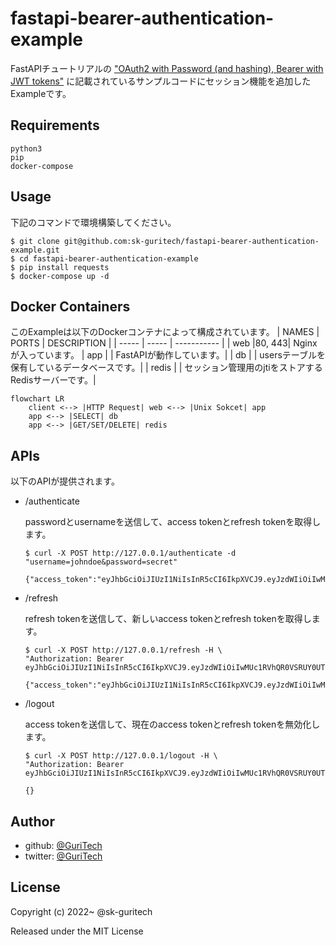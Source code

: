 # fastapi-bearer-authentication-example
FastAPIチュートリアルの ["OAuth2 with Password (and hashing), Bearer with JWT tokens"](https://fastapi.tiangolo.com/tutorial/security/oauth2-jwt/#update-the-dependencies) に記載されているサンプルコードにセッション機能を追加したExampleです。

## Requirements
```
python3
pip
docker-compose
```

## Usage
下記のコマンドで環境構築してください。
```
$ git clone git@github.com:sk-guritech/fastapi-bearer-authentication-example.git
$ cd fastapi-bearer-authentication-example
$ pip install requests
$ docker-compose up -d
```

## Docker Containers
このExampleは以下のDockerコンテナによって構成されています。
| NAMES | PORTS | DESCRIPTION |
| ----- | ----- | ----------- |
| web   |80, 443| Nginxが入っています。
| app   |       | FastAPIが動作しています。|
| db    |       | usersテーブルを保有しているデータベースです。|
| redis |       | セッション管理用のjtiをストアするRedisサーバーです。|


```mermaid
flowchart LR
    client <--> |HTTP Request| web <--> |Unix Sokcet| app
    app <--> |SELECT| db
    app <--> |GET/SET/DELETE| redis
```

## APIs
以下のAPIが提供されます。

- /authenticate

    passwordとusernameを送信して、access tokenとrefresh tokenを取得します。
    ```
    $ curl -X POST http://127.0.0.1/authenticate -d "username=johndoe&password=secret"

    {"access_token":"eyJhbGciOiJIUzI1NiIsInR5cCI6IkpXVCJ9.eyJzdWIiOiIwMUc1RVhQR0VSRUY0UTlROE5LUVBKM0JCVCIsImV4cCI6MTY1NTQ3NTY2OSwianRpIjoiMDFHNUVYUEdFUkVGNFE5UThOS1FQSjNCQlQ6OTY5NTBiY2QyMjkyNGRiNGEyNDBkZGFhZGEzOTgwYzkiLCJncmFudCI6ImFjY2VzcyJ9.NtB1sCTnbgS_hvCMWsmVvOjP9NGx4CqBLVntDyDhq50","refresh_token":"eyJhbGciOiJIUzI1NiIsInR5cCI6IkpXVCJ9.eyJzdWIiOiIwMUc1RVhQR0VSRUY0UTlROE5LUVBKM0JCVCIsImV4cCI6MTY1NTU1ODQ2OSwianRpIjoiMDFHNUVYUEdFUkVGNFE5UThOS1FQSjNCQlQ6MzE2YzJiMWM1MmUwNDQzMmFiOThlM2M4ZTBmMTVlMzIiLCJncmFudCI6InJlZnJlc2gifQ.wiy_FSMMlWhPmZJ0OF9Q7IKSIJnQzdHfZxKiFADLOFA","token_type":"bearer"}
    ```

- /refresh

    refresh tokenを送信して、新しいaccess tokenとrefresh tokenを取得します。
    ```
    $ curl -X POST http://127.0.0.1/refresh -H \
    "Authorization: Bearer eyJhbGciOiJIUzI1NiIsInR5cCI6IkpXVCJ9.eyJzdWIiOiIwMUc1RVhQR0VSRUY0UTlROE5LUVBKM0JCVCIsImV4cCI6MTY1NTU1ODQ2OSwianRpIjoiMDFHNUVYUEdFUkVGNFE5UThOS1FQSjNCQlQ6MzE2YzJiMWM1MmUwNDQzMmFiOThlM2M4ZTBmMTVlMzIiLCJncmFudCI6InJlZnJlc2gifQ.wiy_FSMMlWhPmZJ0OF9Q7IKSIJnQzdHfZxKiFADLOFA"

    {"access_token":"eyJhbGciOiJIUzI1NiIsInR5cCI6IkpXVCJ9.eyJzdWIiOiIwMUc1RVhQR0VSRUY0UTlROE5LUVBKM0JCVCIsImV4cCI6MTY1NTQ3NTc2NiwianRpIjoiMDFHNUVYUEdFUkVGNFE5UThOS1FQSjNCQlQ6MGY4MGQ0MDMwMWZkNGJmNTlkZWVhNjhkOTlmZjRhZTkiLCJncmFudCI6ImFjY2VzcyJ9.8uSgKK1HpgrSnRkI3ZeTTf9rXWxOOrDDr6YhzMVjQYM","refresh_token":"eyJhbGciOiJIUzI1NiIsInR5cCI6IkpXVCJ9.eyJzdWIiOiIwMUc1RVhQR0VSRUY0UTlROE5LUVBKM0JCVCIsImV4cCI6MTY1NTU1ODU2NiwianRpIjoiMDFHNUVYUEdFUkVGNFE5UThOS1FQSjNCQlQ6NDBlOWNhYjNlOGM2NDJhYjgxOGFkYWY4NmFlYzNmNmIiLCJncmFudCI6InJlZnJlc2gifQ.WACqUQ0Xm9tpGQYPBDjARpOASboma8bwhBHpM4IfCNM","token_type":"bearer"}
    ```

- /logout

    access tokenを送信して、現在のaccess tokenとrefresh tokenを無効化します。
    ```
    $ curl -X POST http://127.0.0.1/logout -H \
    "Authorization: Bearer eyJhbGciOiJIUzI1NiIsInR5cCI6IkpXVCJ9.eyJzdWIiOiIwMUc1RVhQR0VSRUY0UTlROE5LUVBKM0JCVCIsImV4cCI6MTY1NTQ3NTc2NiwianRpIjoiMDFHNUVYUEdFUkVGNFE5UThOS1FQSjNCQlQ6MGY4MGQ0MDMwMWZkNGJmNTlkZWVhNjhkOTlmZjRhZTkiLCJncmFudCI6ImFjY2VzcyJ9.8uSgKK1HpgrSnRkI3ZeTTf9rXWxOOrDDr6YhzMVjQYM"

    {}
    ```

## Author
- github: [@GuriTech](https://github.com/sk-guritech/)
- twitter: [@GuriTech](https://twitter.com/GuriTech)

## License
Copyright (c) 2022~ @sk-guritech

Released under the MIT License
